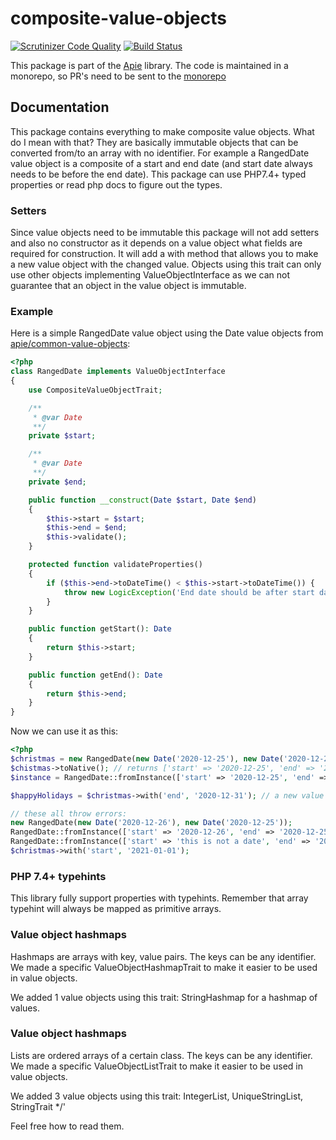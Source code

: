 # composite-value-objects

[![Scrutinizer Code Quality](https://scrutinizer-ci.com/g/apie-lib/composite-value-objects/badges/quality-score.png?b=main)](https://scrutinizer-ci.com/g/apie-lib/composite-value-objects/?branch=main)
[![Build Status](https://scrutinizer-ci.com/g/apie-lib/composite-value-objects/badges/build.png?b=main)](https://scrutinizer-ci.com/g/apie-lib/composite-value-objects/build-status/main)

This package is part of the [Apie](https://github.com/apie-lib) library.
The code is maintained in a monorepo, so PR's need to be sent to the [monorepo](https://github.com/apie-lib/apie-lib-monorepo/pulls)

## Documentation
This package contains everything to make composite value objects. What do I mean with that? They are basically
immutable objects that can be converted from/to an array with no identifier. For example a RangedDate value object is
a composite of a start and end date (and start date always needs to be before the end date). This package can use PHP7.4+
typed properties or read php docs to figure out the types.

### Setters
Since value objects need to be immutable this package will not add setters and also no constructor as it depends on a
value object what fields are required for construction. It will add a with method that allows you to make a new value object
with the changed value. Objects using this trait can only use other objects implementing ValueObjectInterface as we
can not guarantee that an object in the value object is immutable.

### Example
Here is a simple RangedDate value object using the Date value objects from
[apie/common-value-objects](https://github.com/apie-lib/composite-value-objects):

```php
<?php
class RangedDate implements ValueObjectInterface
{
    use CompositeValueObjectTrait;

    /**
     * @var Date
     **/
    private $start;

    /**
     * @var Date
     **/
    private $end;

    public function __construct(Date $start, Date $end)
    {
        $this->start = $start;
        $this->end = $end;
        $this->validate();
    }

    protected function validateProperties()
    {
        if ($this->end->toDateTime() < $this->start->toDateTime()) {
            throw new LogicException('End date should be after start date');
        }
    }

    public function getStart(): Date
    {
        return $this->start;
    }

    public function getEnd(): Date
    {
        return $this->end;
    }
}
```

Now we can use it as this:
```php
<?php
$christmas = new RangedDate(new Date('2020-12-25'), new Date('2020-12-26'));
$chistmas->toNative(); // returns ['start' => '2020-12-25', 'end' => '2020-12-26']
$instance = RangedDate::fromInstance(['start' => '2020-12-25', 'end' => '2020-12-26']); // same result

$happyHolidays = $christmas->with('end', '2020-12-31'); // a new value object with range 25-31 december.

// these all throw errors:
new RangedDate(new Date('2020-12-26'), new Date('2020-12-25'));
RangedDate::fromInstance(['start' => '2020-12-26', 'end' => '2020-12-25']);
RangedDate::fromInstance(['start' => 'this is not a date', 'end' => '2020-12-26']);
$christmas->with('start', '2021-01-01');
```

### PHP 7.4+ typehints
This library fully support properties with typehints. Remember that array typehint will always be mapped as primitive
arrays.

### Value object hashmaps
Hashmaps are arrays with key, value pairs. The keys can be any identifier. We made a specific ValueObjectHashmapTrait
to make it easier to be used in value objects.

We added 1 value objects using this trait: StringHashmap for a hashmap of values.

### Value object hashmaps
Lists are ordered arrays of a certain class. The keys can be any identifier. We made a specific ValueObjectListTrait
to make it easier to be used in value objects.

We added 3 value objects using this trait: IntegerList, UniqueStringList, StringTrait */'

Feel free how to read them.
